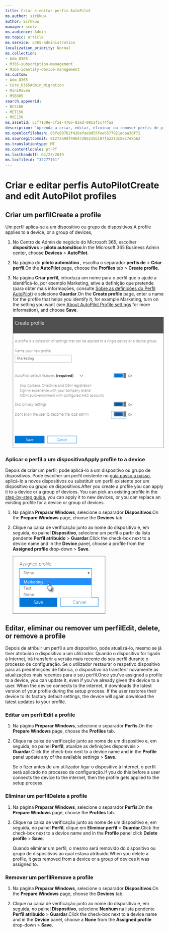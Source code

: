 ```yaml
---
title: Criar e editar perfis AutoPilot
ms.author: sirkkuw
author: Sirkkuw
manager: scotv
ms.audience: Admin
ms.topic: article
ms.service: o365-administration
localization_priority: Normal
ms.collection:
- Adm_O365
- M365-subscription-management
- M365-identity-device-management
ms.custom:
- Adm_O365
- Core_O365Admin_Migration
- MiniMaven
- MSB365
search.appverid:
- BCS160
- MET150
- MOE150
ms.assetid: 5cf7139e-cfa1-4765-8aad-001af1c74faa
description: 'Aprenda a criar, editar, eliminar ou remover perfis de piloto automático. '
ms.openlocfilehash: 85fc897b2f428afae8d55feeb577021adaa30f72
ms.sourcegitcommit: 81273a9df49647286235b187fa2213c5ec7e8b62
ms.translationtype: MT
ms.contentlocale: pt-PT
ms.lasthandoff: 04/23/2019
ms.locfileid: "32277161"
---
```

# <a name="create-and-edit-autopilot-profiles"></a><span data-ttu-id="2580d-103">Criar e editar perfis AutoPilot</span><span class="sxs-lookup"><span data-stu-id="2580d-103">Create and edit AutoPilot profiles</span></span>

## <a name="create-a-profile"></a><span data-ttu-id="2580d-104">Criar um perfil</span><span class="sxs-lookup"><span data-stu-id="2580d-104">Create a profile</span></span>

<span data-ttu-id="2580d-105">Um perfil aplica-se a um dispositivo ou grupo de dispositivos.</span><span class="sxs-lookup"><span data-stu-id="2580d-105">A profile applies to a device, or a group of devices,</span></span>
  
1. <span data-ttu-id="2580d-106">No Centro de Admin de negócio do Microsoft 365, escolher **dispositivos** \> **piloto automático**.</span><span class="sxs-lookup"><span data-stu-id="2580d-106">In the Microsoft 365 Business Admin center, choose **Devices** \> **AutoPilot**.</span></span>
  
2. <span data-ttu-id="2580d-107">Na página do **piloto automático** , escolha o separador **perfis de** \> **Criar perfil**.</span><span class="sxs-lookup"><span data-stu-id="2580d-107">On the **AutoPilot** page, choose the **Profiles** tab \> **Create profile**.</span></span>
    
3. <span data-ttu-id="2580d-108">Na página **Criar perfil**, introduza um nome para o perfil que o ajude a identificá-lo, por exemplo Marketing, ative a definição que pretende (para obter mais informações, consulte [Sobre as definições do Perfil AutoPilot](autopilot-profile-settings.md)) e selecione **Guardar**.</span><span class="sxs-lookup"><span data-stu-id="2580d-108">On the **Create profile** page, enter a name for the profile that helps you identify it, for example Marketing, turn on the setting you want (see [About AutoPilot Profile settings](autopilot-profile-settings.md) for more information), and choose **Save**.</span></span>
    
    ![Enter name and turn on settings in the Create profile panel.](media/63b5a00d-6a5d-48d0-9557-e7531e80702a.png)
  
### <a name="apply-profile-to-a-device"></a><span data-ttu-id="2580d-110">Aplicar o perfil a um dispositivo</span><span class="sxs-lookup"><span data-stu-id="2580d-110">Apply profile to a device</span></span>

<span data-ttu-id="2580d-p101">Depois de criar um perfil, pode aplicá-lo a um dispositivo ou grupo de dispositivos. Pode escolher um perfil existente no [guia passo a passo](add-autopilot-devices-and-profile.md), aplicá-lo a novos dispositivos ou substituir um perfil existente por um dispositivo ou grupo de dispositivos.</span><span class="sxs-lookup"><span data-stu-id="2580d-p101">After you create a profile you can apply it to a device or a group of devices. You can pick an existing profile in the [step-by-step guide](add-autopilot-devices-and-profile.md), you can apply it to new devices, or you can replace an existing profile for a device or group of devices.</span></span> 
  
1. <span data-ttu-id="2580d-113">Na página **Preparar Windows**, selecione o separador **Dispositivos**.</span><span class="sxs-lookup"><span data-stu-id="2580d-113">On the **Prepare Windows** page, choose the **Devices** tab.</span></span> 
    
2. <span data-ttu-id="2580d-114">Clique na caixa de verificação junto ao nome do dispositivo e, em seguida, no painel **Dispositivo**, selecione um perfil a partir da lista pendente **Perfil atribuído** \> **Guardar**.</span><span class="sxs-lookup"><span data-stu-id="2580d-114">Click the check-box next to a device name and in the **Device** panel, choose a profile from the **Assigned profile** drop-down \> **Save**.</span></span>
    
    ![In the Device panel, select an Assigned profile to apply it.](media/ed0ce33f-9241-4403-a5de-2dddffdc6fb9.png)
  
## <a name="edit-delete-or-remove-a-profile"></a><span data-ttu-id="2580d-116">Editar, eliminar ou remover um perfil</span><span class="sxs-lookup"><span data-stu-id="2580d-116">Edit, delete, or remove a profile</span></span>

<span data-ttu-id="2580d-p102">Depois de atribuir um perfil a um dispositivo, pode atualizá-lo, mesmo se já tiver atribuído o dispositivo a um utilizador. Quando o dispositivo for ligado à Internet, irá transferir a versão mais recente do seu perfil durante o processo de configuração. Se o utilizador restaurar o respetivo dispositivo para as predefinições de fábrica, o dispositivo irá transferir novamente as atualizações mais recentes para o seu perfil.</span><span class="sxs-lookup"><span data-stu-id="2580d-p102">Once you've assigned a profile to a device, you can update it, even if you've already given the device to a user. When the device connects to the internet, it downloads the latest version of your profile during the setup process. If the user restores their device to its factory default settings, the device will again download the latest updates to your profile.</span></span> 
  
### <a name="edit-a-profile"></a><span data-ttu-id="2580d-120">Editar um perfil</span><span class="sxs-lookup"><span data-stu-id="2580d-120">Edit a profile</span></span>

1. <span data-ttu-id="2580d-121">Na página **Preparar Windows**, selecione o separador **Perfis**.</span><span class="sxs-lookup"><span data-stu-id="2580d-121">On the **Prepare Windows** page, choose the **Profiles** tab.</span></span> 
    
2. <span data-ttu-id="2580d-122">Clique na caixa de verificação junto ao nome de um dispositivo e, em seguida, no painel **Perfil**, atualize as definições disponíveis \> **Guardar**.</span><span class="sxs-lookup"><span data-stu-id="2580d-122">Click the check-box next to a device name and in the **Profile** panel update any of the available settings \> **Save**.</span></span>
    
    <span data-ttu-id="2580d-123">Se o fizer antes de um utilizador ligar o dispositivo à Internet, o perfil será aplicado no processo de configuração.</span><span class="sxs-lookup"><span data-stu-id="2580d-123">If you do this before a user connects the device to the internet, then the profile gets applied to the setup process.</span></span>
    
### <a name="delete-a-profile"></a><span data-ttu-id="2580d-124">Eliminar um perfil</span><span class="sxs-lookup"><span data-stu-id="2580d-124">Delete a profile</span></span>

1. <span data-ttu-id="2580d-125">Na página **Preparar Windows**, selecione o separador **Perfis**.</span><span class="sxs-lookup"><span data-stu-id="2580d-125">On the **Prepare Windows** page, choose the **Profiles** tab.</span></span> 
    
2. <span data-ttu-id="2580d-126">Clique na caixa de verificação junto ao nome de um dispositivo e, em seguida, no painel **Perfil**, clique em **Eliminar perfil** \> **Guardar**.</span><span class="sxs-lookup"><span data-stu-id="2580d-126">Click the check-box next to a device name and in the **Profile** panel click **Delete profile** \> **Save**.</span></span>
    
    <span data-ttu-id="2580d-127">Quando eliminar um perfil, o mesmo será removido do dispositivo ou grupo de dispositivos ao qual estava atribuído.</span><span class="sxs-lookup"><span data-stu-id="2580d-127">When you delete a profile, it gets removed from a device or a group of devices it was assigned to.</span></span>
    
### <a name="remove-a-profile"></a><span data-ttu-id="2580d-128">Remover um perfil</span><span class="sxs-lookup"><span data-stu-id="2580d-128">Remove a profile</span></span>

1. <span data-ttu-id="2580d-129">Na página **Preparar Windows**, selecione o separador **Dispositivos**.</span><span class="sxs-lookup"><span data-stu-id="2580d-129">On the **Prepare Windows** page, choose the **Devices** tab.</span></span> 
    
2. <span data-ttu-id="2580d-130">Clique na caixa de verificação junto ao nome do dispositivo e, em seguida, no painel **Dispositivo**, selecione **Nenhum** na lista pendente **Perfil atribuído** \> **Guardar**.</span><span class="sxs-lookup"><span data-stu-id="2580d-130">Click the check-box next to a device name and in the **Device** panel, choose a **None** from the **Assigned profile** drop-down \> **Save**.</span></span>
    
